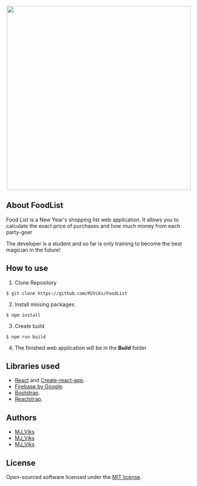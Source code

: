 <p align="center"><img src="https://imageshost.ru/images/2019/12/26/FoodListLogo.png" width="500"></p>

## About FoodList

Food List is a New Year's shopping list web application. It allows you to calculate the exact price of purchases and how much money from each party-goer

The developer is a student and so far is only training to become the best magician in the future!

## How to use

1. Clone Repository 

`$ git clone https://github.com/MJViks/FoodList`

2. Install missing packages

`$ npm install`

3. Create build

`$ npm run build`

4. The finished web application will be in the <b>Build</b> folder

## Libraries used

- [React](https://reactjs.org/) and [Create-react-app](https://github.com/facebook/create-react-app).
- [Firebase by Google](https://firebase.google.com/).
- [Bootstrap](https://getbootstrap.com/).
- [Reactstrap](https://reactstrap.github.io/).

## Authors

- [MJ_Viks](https://github.com/MJViks)
- [MJ_Viks](https://vk.com/mjviks)
- [MJ_Viks](https://www.instagram.com/viks.jpg/)

## License

Open-sourced software licensed under the [MIT license](https://opensource.org/licenses/MIT).
